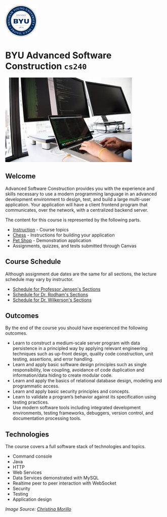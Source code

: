 ![BYU Logo](byuLogo.png)

# BYU **Advanced Software Construction** `cs240`

![cover](softwareconstructioncover.jpg)

## Welcome

Advanced Software Construction provides you with the experience and skills necessary to use a modern programming language in an advanced development environment to design, test, and build a large multi-user application. Your application will have a client frontend program that communicates, over the network, with a centralized backend server.

The content for this course is represented by the following parts.

- [Instruction](instruction/modules.md#readme) - Course topics
- [Chess](chess/chess.md#readme) - Instructions for building your application
- [Pet Shop](petshop/petshop.md) - Demonstration application
- Assignments, quizzes, and tests submitted through Canvas

## Course Schedule

Although assignment due dates are the same for all sections, the lecture schedule may vary by instructor.

- [Schedule for Professor Jensen's Sections](https://github.com/softwareconstruction240/softwareconstruction/blob/main/schedule/winter2024.md)
- [Schedule for Dr. Rodham's Sections](https://github.com/softwareconstruction240/softwareconstruction/blob/main/schedule/winter2024.md)
- [Schedule for Dr. Wilkerson's Sections](https://github.com/softwareconstruction240/softwareconstruction/blob/main/schedule/winter2024-wilkerson.md)
 
## Outcomes

By the end of the course you should have experienced the following outcomes.

- Learn to construct a medium-scale server program with data persistence in a principled way by applying relevant engineering techniques such as up-front design, quality code construction, unit testing, assertions, and error handling.
- Learn and apply basic software design principles such as single responsibility, low coupling, avoidance of code duplication and information/data hiding to create modular code.
- Learn and apply the basics of relational database design, modeling and programmatic access.
- Learn and apply basic security principles and concepts.
- Learn to validate a program’s behavior against its specification using testing practices.
- Use modern software tools including integrated development environments, testing frameworks, debuggers, version control, and documentation processing tools.

## Technologies

The course covers a full software stack of technologies and topics.

- Command console
- Java
- HTTP
- Web Services
- Data Services demonstrated with MySQL
- Realtime peer to peer interaction with WebSocket
- Security
- Testing
- Application design

_Image Source: [Christina Morillo](https://www.pexels.com/photo/close-up-photo-of-person-typing-on-laptop-1181675/)_

